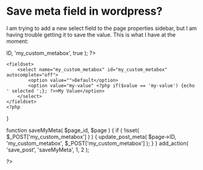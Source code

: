 
# Save meta field in wordpress?

I am trying to add a new select field to the page properties sidebar, but I am having trouble getting it to save the value.
This is what I have at the moment:
<?php

function addMyMeta() {
    add_meta_box( 'my_custom_metabox', 'My Meta', 'setMyMeta', 'page', 'side', 'default' );
}
add_action( 'add_meta_boxes', 'addMyMeta' );

function setMyMeta() {
    global $page;
    $value = get_post_meta( $page->ID, 'my_custom_metabox', true );
    ?>
    <fieldset>
        <select name="my_custom_metabox" id="my_custom_metabox" autocomplete="off">
            <option value="">Default</option>
            <option value="my-value" <?php if($value == 'my-value') {echo ' selected ';}; ?>>My Value</option>
        </select>
    </fieldset>
    <?php
}

function saveMyMeta( $page_id, $page ) {
    if ( !isset( $_POST['my_custom_metabox'] ) ) {
        update_post_meta( $page->ID, 'my_custom_metabox', $_POST['my_custom_metabox'] );
    }
}
add_action( 'save_post', 'saveMyMeta', 1, 2 );

?>


        